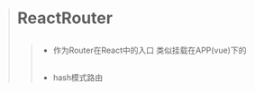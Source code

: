 > # ReactRouter
>> ## <BowersRouter/>
>> + 作为Router在React中的入口 类似挂载在APP(vue)下的 <router-view />
>> ## <HashRouter>
>> + hash模式路由
>> #